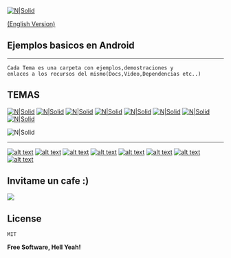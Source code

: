 [![N|Solid](http://i.imgur.com/4J0KPS5.png)](https://github.com/TutorialesHackro/AndroidTutorials)

[(English Version)](https://goo.gl/kh5Lwt)


Ejemplos basicos  en Android
----

----

    Cada Tema es una carpeta con ejemplos,demostraciones y
    enlaces a los recursos del mismo(Docs,Video,Dependencias etc..)

## TEMAS
[![N|Solid](http://i.imgur.com/7N07Xj0.png)](https://github.com/TutorialesHackro/AndroidTutorials/tree/master/%23AndroidTutorials_Dagger2) [![N|Solid](http://i.imgur.com/wosCDUL.png)](https://github.com/TutorialesHackro/AndroidTutorials/tree/master/%23AndroidTutorials_MVP) [![N|Solid](http://i.imgur.com/onjHD9n.png)](https://github.com/TutorialesHackro/AndroidTutorials/tree/master/%23AndroidTutorials_SQLITE/SQLITE1) [![N|Solid](http://i.imgur.com/m0rIaxB.png)](https://github.com/TutorialesHackro/AndroidTutorials/tree/master/%23AndroidTutorials_Retrofit) [![N|Solid](http://i.imgur.com/sLem9M0.png)](https://goo.gl/kh5Lwt) [![N|Solid](http://i.imgur.com/3rHBvum.png)](https://goo.gl/kh5Lwt) [![N|Solid](http://i.imgur.com/DTFv6Z2.png)](https://goo.gl/kh5Lwt) [![N|Solid](http://i.imgur.com/Eh4AOuI.png)](https://goo.gl/kh5Lwt)



![N|Solid](http://cebronx.org/wp-content/uploads/2015/10/en-construccion_banner-608x227.jpg)


----


[![alt text][1.1]][1]
[![alt text][2.1]][2]
[![alt text][3.1]][3]
[![alt text][4.1]][4]
[![alt text][6.1]][6]
[![alt text][7.1]][7]
[![alt text][8.1]][8]
[![alt text][9.1]][9]



[1.1]: http://i.imgur.com/WSJnJGh.png (@DavidHackro)
[2.1]: http://i.imgur.com/LTj71u4.png (Tutoriales Hackro)
[3.1]: http://i.imgur.com/AkKkG9J.png (Tutoriales Hackro)
[4.1]: http://i.imgur.com/62TiA7Z.png (Tutoriales Hackro)

[6.1]: http://i.imgur.com/8bC1N1O.png (Tutoriales Hackro)
[7.1]: http://i.imgur.com/bkADK8K.png (Tutoriales Hackro)
[8.1]: http://i.imgur.com/c4q4tlZ.png (Tutoriales Hackro)
[9.1]: http://i.imgur.com/R6x7ACz.png (Hackro)

[1]: https://twitter.com/DavidHackro
[2]: https://www.facebook.com/TutorialesHackro/
[3]: https://www.youtube.com/channel/UClxVhu_GAuKJO7RSM-JAdtw
[4]: https://www.linkedin.com/in/davidhackro/

[6]: https://www.paypal.com/cgi-bin/webscr?cmd=_s-xclick&hosted_button_id=8Z684VNGVFSJA
[7]: http://stackoverflow.com/users/3741698/david-hackro
[8]: https://www.liveedu.tv/hackro/
[9]: https://www.hackerrank.com/hackro91




## Invitame un cafe :)
[![](https://www.paypalobjects.com/en_US/i/btn/btn_donateCC_LG.gif)](https://www.paypal.com/cgi-bin/webscr?cmd=_s-xclick&hosted_button_id=8Z684VNGVFSJA)

License
----
    MIT

**Free Software, Hell Yeah!**
